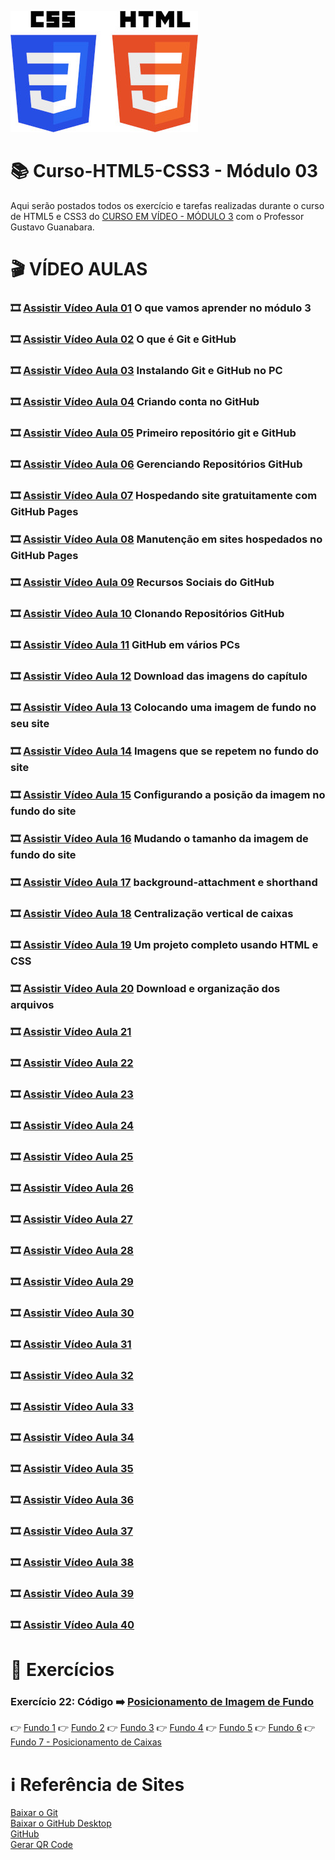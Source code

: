 ![image](https://github.com/ArgemiroC/Curso-Html5-Css3/blob/main/html-css/Modulo%201/imagens-extras/CSS3_and_HTML5-300.jpg)

# :books: Curso-HTML5-CSS3 - Módulo 03

Aqui serão postados todos os exercício e tarefas realizadas durante o curso de HTML5 e CSS3 do [CURSO EM VÍDEO - MÓDULO 3](https://www.youtube.com/playlist?list=PLHz_AreHm4dmcAviDwiGgHbeEJToxbOpZ) com o Professor Gustavo Guanabara.

# :clapper: VÍDEO AULAS
### :film_strip: [Assistir Vídeo Aula 01](https://www.youtube.com/watch?v=ofFgnDtn_1c&list=PLHz_AreHm4dmcAviDwiGgHbeEJToxbOpZ&index=1) O que vamos aprender no módulo 3<br>
### :film_strip: [Assistir Vídeo Aula 02](https://www.youtube.com/watch?v=GDGMf2bnHlE&list=PLHz_AreHm4dmcAviDwiGgHbeEJToxbOpZ&index=2) O que é Git e GitHub<br>
### :film_strip: [Assistir Vídeo Aula 03](https://www.youtube.com/watch?v=NgWExh3bswg&list=PLHz_AreHm4dmcAviDwiGgHbeEJToxbOpZ&index=3) Instalando Git e GitHub no PC<br>
### :film_strip: [Assistir Vídeo Aula 04](https://www.youtube.com/watch?v=1QTi8nIlK1o&list=PLHz_AreHm4dmcAviDwiGgHbeEJToxbOpZ&index=4) Criando conta no GitHub<br> 
### :film_strip: [Assistir Vídeo Aula 05](https://www.youtube.com/watch?v=P0Hvrf8T3zo&list=PLHz_AreHm4dmcAviDwiGgHbeEJToxbOpZ&index=5) Primeiro repositório git e GitHub<br>
### :film_strip: [Assistir Vídeo Aula 06](https://www.youtube.com/watch?v=Sbcu_GuySjo&list=PLHz_AreHm4dmcAviDwiGgHbeEJToxbOpZ&index=6) Gerenciando Repositórios GitHub<br>
### :film_strip: [Assistir Vídeo Aula 07](https://www.youtube.com/watch?v=_jI3782DGDc&list=PLHz_AreHm4dmcAviDwiGgHbeEJToxbOpZ&index=7) Hospedando site gratuitamente com GitHub Pages<br>
### :film_strip: [Assistir Vídeo Aula 08](https://www.youtube.com/watch?v=ejQwG2cvWxg&list=PLHz_AreHm4dmcAviDwiGgHbeEJToxbOpZ&index=8) Manutenção em sites hospedados no GitHub Pages<br>
### :film_strip: [Assistir Vídeo Aula 09](https://www.youtube.com/watch?v=g5orqzMzwkY&list=PLHz_AreHm4dmcAviDwiGgHbeEJToxbOpZ&index=9) Recursos Sociais do GitHub<br>
### :film_strip: [Assistir Vídeo Aula 10](https://www.youtube.com/watch?v=sRBSr9X5nAQ&list=PLHz_AreHm4dmcAviDwiGgHbeEJToxbOpZ&index=10) Clonando Repositórios GitHub<br>
### :film_strip: [Assistir Vídeo Aula 11](https://www.youtube.com/watch?v=c-MATEcIuPQ&list=PLHz_AreHm4dmcAviDwiGgHbeEJToxbOpZ&index=11) GitHub em vários PCs<br>
### :film_strip: [Assistir Vídeo Aula 12](https://www.youtube.com/watch?v=sms5H5cKDy4&list=PLHz_AreHm4dmcAviDwiGgHbeEJToxbOpZ&index=12) Download das imagens do capítulo<br>
### :film_strip: [Assistir Vídeo Aula 13](https://www.youtube.com/watch?v=9hV5oXi80-A&list=PLHz_AreHm4dmcAviDwiGgHbeEJToxbOpZ&index=13) Colocando uma imagem de fundo no seu site<br>
### :film_strip: [Assistir Vídeo Aula 14](https://www.youtube.com/watch?v=_5KoMUMCTG0&list=PLHz_AreHm4dmcAviDwiGgHbeEJToxbOpZ&index=14) Imagens que se repetem no fundo do site<br>
### :film_strip: [Assistir Vídeo Aula 15](https://www.youtube.com/watch?v=RpcmGqvzWxQ&list=PLHz_AreHm4dmcAviDwiGgHbeEJToxbOpZ&index=15) Configurando a posição da imagem no fundo do site<br>
### :film_strip: [Assistir Vídeo Aula 16](https://www.youtube.com/watch?v=lNaoi5AUCsc&list=PLHz_AreHm4dmcAviDwiGgHbeEJToxbOpZ&index=16) Mudando o tamanho da imagem de fundo do site<br>
### :film_strip: [Assistir Vídeo Aula 17](https://www.youtube.com/watch?v=PzJwwA6LVts&list=PLHz_AreHm4dmcAviDwiGgHbeEJToxbOpZ&index=17) background-attachment e shorthand<br>
### :film_strip: [Assistir Vídeo Aula 18](https://www.youtube.com/watch?v=-w0Qo_qQiRg&list=PLHz_AreHm4dmcAviDwiGgHbeEJToxbOpZ&index=18) Centralização vertical de caixas<br>
### :film_strip: [Assistir Vídeo Aula 19](https://www.youtube.com/watch?v=cz7AoKGcwlY&list=PLHz_AreHm4dmcAviDwiGgHbeEJToxbOpZ&index=19) Um projeto completo usando HTML e CSS<br>
### :film_strip: [Assistir Vídeo Aula 20](https://www.youtube.com/watch?v=V8kF1WZisbg&list=PLHz_AreHm4dmcAviDwiGgHbeEJToxbOpZ&index=20) Download e organização dos arquivos<br>
### :film_strip: [Assistir Vídeo Aula 21]() <br>
### :film_strip: [Assistir Vídeo Aula 22]() <br>
### :film_strip: [Assistir Vídeo Aula 23]() <br>
### :film_strip: [Assistir Vídeo Aula 24]() <br>
### :film_strip: [Assistir Vídeo Aula 25]() <br>
### :film_strip: [Assistir Vídeo Aula 26]() <br>
### :film_strip: [Assistir Vídeo Aula 27]() <br>
### :film_strip: [Assistir Vídeo Aula 28]() <br>
### :film_strip: [Assistir Vídeo Aula 29]() <br>
### :film_strip: [Assistir Vídeo Aula 30]() <br>
### :film_strip: [Assistir Vídeo Aula 31]() <br>
### :film_strip: [Assistir Vídeo Aula 32]() <br>
### :film_strip: [Assistir Vídeo Aula 33]() <br>
### :film_strip: [Assistir Vídeo Aula 34]() <br>
### :film_strip: [Assistir Vídeo Aula 35]() <br>
### :film_strip: [Assistir Vídeo Aula 36]() <br>
### :film_strip: [Assistir Vídeo Aula 37]() <br>
### :film_strip: [Assistir Vídeo Aula 38]() <br>
### :film_strip: [Assistir Vídeo Aula 39]() <br>
### :film_strip: [Assistir Vídeo Aula 40]() <br>

# :scroll: Exercícios

### Exercício 22: Código :arrow_right: [Posicionamento de Imagem de Fundo](https://github.com/ArgemiroC/Curso-Html5-Css3/tree/main/html-css/Modulo%203/exercicios/ex022)<br>
:point_right: [Fundo 1](https://argemiroc.github.io/Curso-Html5-Css3/html-css/Modulo%203/exercicios/ex022/fundo001.html)
:point_right: [Fundo 2](https://argemiroc.github.io/Curso-Html5-Css3/html-css/Modulo%203/exercicios/ex022/fundo002.html)
:point_right: [Fundo 3](https://argemiroc.github.io/Curso-Html5-Css3/html-css/Modulo%203/exercicios/ex022/fundo003.html)
:point_right: [Fundo 4](https://argemiroc.github.io/Curso-Html5-Css3/html-css/Modulo%203/exercicios/ex022/fundo004.html)
:point_right: [Fundo 5](https://argemiroc.github.io/Curso-Html5-Css3/html-css/Modulo%203/exercicios/ex022/fundo005.html)
:point_right: [Fundo 6](https://argemiroc.github.io/Curso-Html5-Css3/html-css/Modulo%203/exercicios/ex022/fundo006.html)
:point_right: [Fundo 7 - Posicionamento de Caixas](https://argemiroc.github.io/Curso-Html5-Css3/html-css/Modulo%203/exercicios/ex022/fundo007.html)<br>

# :information_source: Referência de Sites
[Baixar o Git](https://git-scm.com/)<br>
[Baixar o GitHub Desktop](https://desktop.github.com/)<br>
[GitHub](https://github.com/)<br>
[Gerar QR Code](https://br.qr-code-generator.com/)<br>
